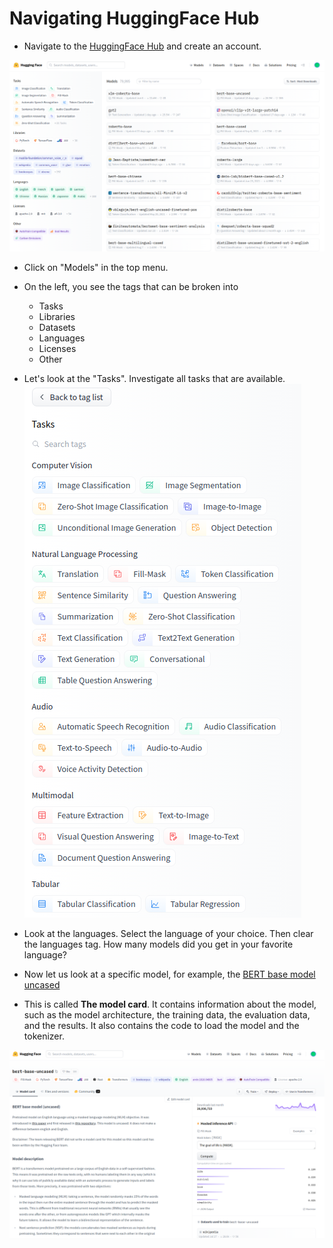 # Navigating HuggingFace Hub

* Navigate to the [HuggingFace Hub](https://huggingface.co/) and create an account.

![](../images/14-HuggingFace-Home.png)

* Click on "Models" in the top menu. 
* On the left, you see the tags that can be broken into 
    * Tasks
    * Libraries
    * Datasets
    * Languages
    * Licenses
    * Other

* Let's look at the "Tasks". Investigate all tasks that are available.
![](../images/15-tasks.png)

* Look at the languages. Select the language of your choice. Then clear the languages tag. How many models did you get in your favorite language?

* Now let us look at a specific model, for example, the [BERT base model uncased](https://huggingface.co/bert-base-uncased?text=The+goal+of+life+is+%5BMASK%5D.)  

* This is called **The model card**. It contains information about the model, such as the model architecture, the training data, the evaluation data, and the results. It also contains the code to load the model and the tokenizer.

![](../images/16-bert-card.png)

